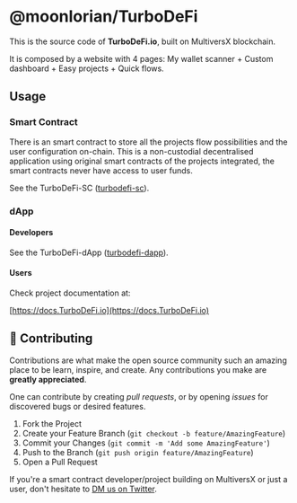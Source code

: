 # @moonlorian/TurboDeFi

This is the source code of **TurboDeFi.io**, built on MultiversX blockchain.

It is composed by a website with 4 pages: My wallet scanner + Custom dashboard + Easy projects + Quick flows.

## Usage

### Smart Contract

There is an smart contract to store all the projects flow possibilities and the user configuration on-chain. This is a non-custodial decentralised application using original smart contracts of the projects integrated, the smart contracts never have access to user funds.

See the TurboDeFi-SC ([turbodefi-sc](https://github.com/Moonlorian/turbodefi/tree/main/turbodefi-sc)).

### dApp

#### Developers

See the TurboDeFi-dApp ([turbodefi-dapp](https://github.com/Moonlorian/turbodefi/tree/main/turbodefi-dapp)).

#### Users

Check project documentation at:

[https://docs.TurboDeFi.io](https://docs.TurboDeFi.io)

## 👥 Contributing

Contributions are what make the open source community such an amazing place to be learn, inspire, and create. Any contributions you make are **greatly appreciated**.

One can contribute by creating _pull requests_, or by opening _issues_ for discovered bugs or desired features.

1. Fork the Project
2. Create your Feature Branch (`git checkout -b feature/AmazingFeature`)
3. Commit your Changes (`git commit -m 'Add some AmazingFeature'`)
4. Push to the Branch (`git push origin feature/AmazingFeature`)
5. Open a Pull Request

If you're a smart contract developer/project building on MultiversX or just a user, don't hesitate to [DM us on Twitter](https://twitter.com/moonlorian).
